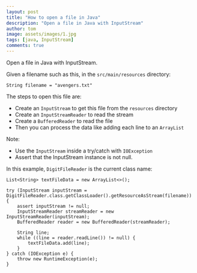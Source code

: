```yaml
---
layout: post
title: "How to open a file in Java"
description: "Open a file in Java with InputStream"
author: tom
image: assets/images/1.jpg
tags: [java, InputStream]
comments: true
---
```


Open a file in Java with InputStream.

Given a filename such as this, in the `src/main/resources` directory:

	String filename = "avengers.txt"

The steps to open this file are:

* Create an `InputStream` to get this file from the `resources` directory
* Create an `InputStreamReader` to read the stream
* Create a `BufferedReader` to read the file
* Then you can process the data like adding each line to an `ArrayList`

Note:

* Use the `InputStream` inside a try/catch with `IOException`
* Assert that the InputStream instance is not null.

In this example, `DigitFileReader` is the current class name:

	List<String> textFileData = new ArrayList<>();

	try (InputStream inputStream = DigitFileReader.class.getClassLoader().getResourceAsStream(filename)) {
		assert inputStream != null;
		InputStreamReader streamReader = new InputStreamReader(inputStream);
		BufferedReader reader = new BufferedReader(streamReader);
	
		String line;
		while ((line = reader.readLine()) != null) {
			textFileData.add(line);
		}
	} catch (IOException e) {
		throw new RuntimeException(e);
	}